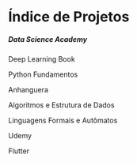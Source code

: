 # Índice de Projetos

<h5>Data Science Academy</h5>

  Deep Learning Book
  
  Python Fundamentos
  
Anhanguera
  
  Algoritmos e Estrutura de Dados
  
  Linguagens Formais e Autômatos
  
Udemy

  Flutter
